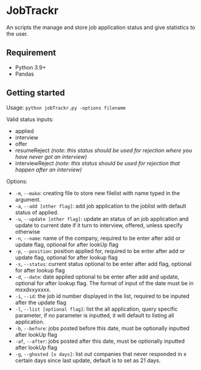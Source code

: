 # JobTrackr

An scripts the manage and store job application status and give statistics to the user.

## Requirement
- Python 3.9+
- Pandas

## Getting started
Usage: `python jobTrackr.py -options filename`

Valid status inputs:
- applied
- interview
- offer
- resumeReject *(note: this status should be used for rejection where you have never got an interview)*
- interviewReject *(note: this status should be used for rejection that happen after an interview)*

Options:
- `-m`, `--make`: creating file to store new filelist with name typed in the argument.
- `-a`, `--add [other flag]`: add job application to the joblist with default status of applied. 
- `-u`, `--update [other flag]`: update an status of an job application and update to current date if it turn to interview, offered, unless specify otherwise
- `-n`, `--name`: name of the company, required to be enter after add or update flag, optional for after lookUp flag
- `-p`, `--position`: position applied for, required to be enter after add or update flag, optional for after lookup flag
- `-s`, `--status`: current status optional to be enter after add flag, optional for after lookup flag
- `-d`, `--date`: date applied optional to be enter after add and update, optional for after lookup flag. The format of input of the date must be in mxxdxxyxxxx.
- `-i`, `--id`: the job id number displayed in the list, required to be inputed after the update flag
- `-l`, `--list [optional flag]`: list the all application,  query specific parameter, if no parameter is inputted, it will default to listing all application.
- `-b`, `--before`: jobs posted before this date, must be optionally inputted after lookUp flag
- `-af`, `--after`: jobs posted after this date, must be optionally inputted after lookUp flag
- `-g`, `--ghosted [x days]`: list out companies that never responded in x certain days since last update, default is to set as 21 days.

